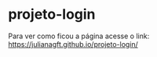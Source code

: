 # projeto-login

Para ver como ficou a página acesse o link: https://julianagft.github.io/projeto-login/
